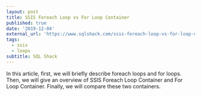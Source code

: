```yaml
---
layout: post
title: SSIS Foreach Loop vs For Loop Container
published: true
date: '2019-12-04'
external_url: 'https://www.sqlshack.com/ssis-foreach-loop-vs-for-loop-container/'
tags:
  - ssis
  - loops
subtitle: SQL Shack
---
```

In this article, first, we will briefly describe foreach loops and for loops. Then, we will give an overview of SSIS Foreach Loop Container and For Loop Container. Finally, we will compare these two containers.
